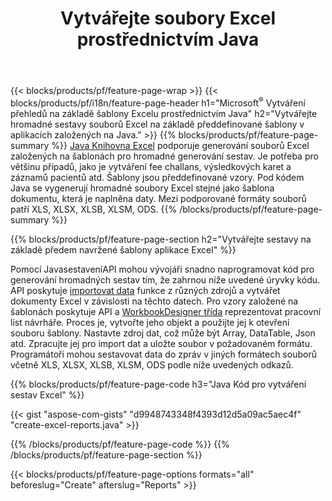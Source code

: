 ﻿---
title: Vytvářejte soubory Excel prostřednictvím Java
url: /cs/java/assembly/
description: Generujte tabulky Microsoft Excel ze šablony pomocí knihovny tabulek Java
---
{{< blocks/products/pf/feature-page-wrap >}}
{{< blocks/products/pf/i18n/feature-page-header h1="Microsoft<sup>&reg;</sup> Vytváření přehledů na základě šablony Excelu prostřednictvím Java" h2="Vytvářejte hromadné sestavy souborů Excel na základě předdefinované šablony v aplikacích založených na Java." >}}
{{% blocks/products/pf/feature-page-summary %}}
[Java Knihovna Excel](/cells/java/) podporuje generování souborů Excel založených na šablonách pro hromadné generování sestav. Je potřeba pro většinu případů, jako je vytváření fee challans, výsledkových karet a záznamů pacientů atd. Šablony jsou předdefinované vzory. Pod kódem Java se vygenerují hromadné soubory Excel stejné jako šablona dokumentu, která je naplněna daty. Mezi podporované formáty souborů patří XLS, XLSX, XLSB, XLSM, ODS.
{{% /blocks/products/pf/feature-page-summary %}}

{{% blocks/products/pf/feature-page-section h2="Vytvářejte sestavy na základě předem navržené šablony aplikace Excel" %}}

Pomocí JavasestaveníAPI mohou vývojáři snadno naprogramovat kód pro generování hromadných sestav tím, že zahrnou níže uvedené úryvky kódu. API poskytuje [importovat data](https://docs.aspose.com/cells/java/import-and-export-data/) funkce z různých zdrojů a vytvářet dokumenty Excel v závislosti na těchto datech. Pro vzory založené na šablonách poskytuje API a [WorkbookDesigner třída](https://reference.aspose.com/cells/java/com.aspose.cells/WorkbookDesigner) reprezentovat pracovní list návrháře. Proces je, vytvořte jeho objekt a použijte jej k otevření souboru šablony. Nastavte zdroj dat, což může být Array, DataTable, Json atd. Zpracujte jej pro import dat a uložte soubor v požadovaném formátu. Programátoři mohou sestavovat data do zpráv v jiných formátech souborů včetně XLS, XLSX, XLSB, XLSM, ODS podle níže uvedených odkazů.



{{% blocks/products/pf/feature-page-code h3="Java Kód pro vytváření sestav Excel" %}}

{{< gist "aspose-com-gists" "d9948743348f4393d12d5a09ac5aec4f" "create-excel-reports.java" >}}

{{% /blocks/products/pf/feature-page-code %}}
{{% /blocks/products/pf/feature-page-section %}}

{{< blocks/products/pf/feature-page-options formats="all" beforeslug="Create" afterslug="Reports" >}}